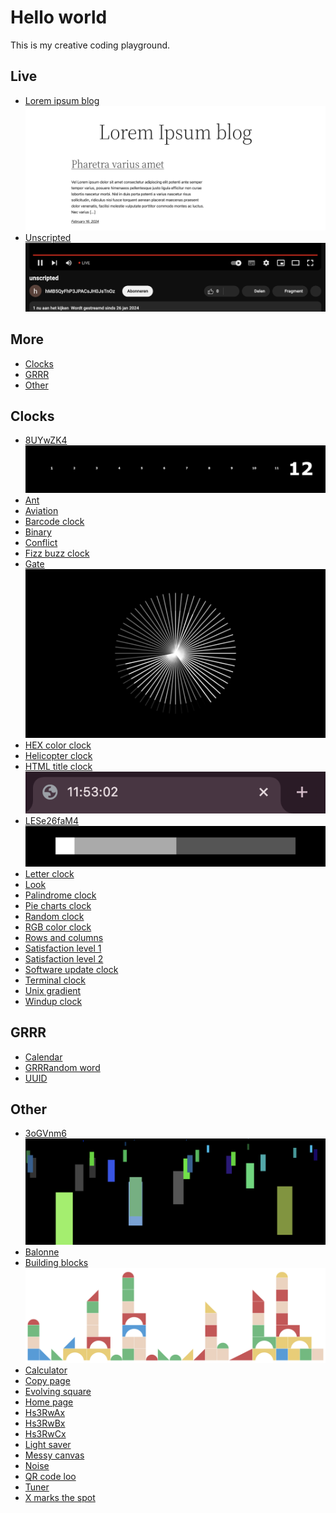 # Hello world

This is my creative coding playground.

## Live
- [Lorem ipsum blog](https://rickvanderwolk.cc/lorem-ipsum-blog/)
[![Lorem ipsum blog](assets/lorem-ipsum-blog.png)](https://rickvanderwolk.cc/lorem-ipsum-blog/)
- [Unscripted](https://www.youtube.com/watch?v=OctNFWsr9WQ)
[![Unscripted](assets/unscripted.png)](https://rickvanderwolk.cc/unscripted/)

## More

- [Clocks](#clocks)
- [GRRR](#grrr)
- [Other](#other)

## Clocks

- [8UYwZK4](https://rickvanderwolk.cc/8UYwZK4/)
  [![8UYwZK4](assets/8UYwZK4.png)](https://rickvanderwolk.cc/8UYwZK4/)
- [Ant](https://rickvanderwolk.cc/ant/)
- [Aviation](https://rickvanderwolk.cc/aviation/)
- [Barcode clock](https://rickvanderwolk.cc/barcode-clock/)
- [Binary](https://rickvanderwolk.cc/binary/)
- [Conflict](https://rickvanderwolk.cc/conflict/)
- [Fizz buzz clock](https://rickvanderwolk.cc/fizz-buzz-clock/)
- [Gate](https://rickvanderwolk.cc/gate/)
  [![Gate](assets/gate.png)](https://rickvanderwolk.cc/gate/)
- [HEX color clock](https://rickvanderwolk.cc/hex-color-clock/)
- [Helicopter clock](https://rickvanderwolk.cc/helicopter-clock/)
- [HTML title clock](https://rickvanderwolk.cc/html-title-clock/)
  [![HTML title clock](assets/html-title-clock.png)](https://rickvanderwolk.cc/html-title-clock/)
- [LESe26faM4](https://rickvanderwolk.cc/LESe26faM4/)
  [![LESe26faM4](assets/LESe26faM4.png)](https://rickvanderwolk.cc/LESe26faM4/)
- [Letter clock](https://rickvanderwolk.cc/letter-clock/)
- [Look](https://rickvanderwolk.cc/look/)
- [Palindrome clock](https://rickvanderwolk.cc/palindrome-clock/)
- [Pie charts clock](https://rickvanderwolk.cc/pie-charts-clock/)
- [Random clock](https://rickvanderwolk.cc/random-clock/)
- [RGB color clock](https://rickvanderwolk.cc/rgb-color-clock/)
- [Rows and columns](https://rickvanderwolk.cc/rows-and-columns-clock/)
- [Satisfaction level 1](https://rickvanderwolk.cc/satisfaction-level-1/)
- [Satisfaction level 2](https://rickvanderwolk.cc/satisfaction-level-2/)
- [Software update clock](https://softwareupdateclock.com/)
- [Terminal clock](https://rickvanderwolk.cc/terminal-clock/)
- [Unix gradient](https://unixgradient.org/)
- [Windup clock](https://rickvanderwolk.cc/wind-up-clock/)

## GRRR

- [Calendar](https://rickvanderwolk.cc/calendar/)
- [GRRRandom word](https://rickvanderwolk.cc/grrrandom-word/)
- [UUID](https://rickvanderwolk.cc/uuid/)

## Other

- [3oGVnm6](https://rickvanderwolk.cc/3oGVnm6/)
  [![3oGVnm6](assets/3oGVnm6.png)](https://rickvanderwolk.cc/3oGVnm6/)
- [Balonne](https://rickvanderwolk.cc/balonne/)
- [Building blocks](https://rickvanderwolk.cc/building-blocks/)
  [![Building blocks](assets/building-blocks.png)](https://rickvanderwolk.cc/building-blocks/)
- [Calculator](https://rickvanderwolk.cc/calculator/)
- [Copy page](https://rickvanderwolk.cc/copy-page/)
- [Evolving square](https://rickvanderwolk.cc/evolving-square/)
- [Home page](https://rickvanderwolk.cc/home-page/)
- [Hs3RwAx](https://rickvanderwolk.cc/Hs3RwAx/)
- [Hs3RwBx](https://rickvanderwolk.cc/Hs3RwBx/)
- [Hs3RwCx](https://rickvanderwolk.cc/Hs3RwCx/)
- [Light saver](https://rickvanderwolk.cc/light-saver/)
- [Messy canvas](https://rickvanderwolk.cc/messy-canvas/)
- [Noise](https://rickvanderwolk.cc/noise/)
- [QR code loo](https://rickvanderwolk.cc/qr-code-loop/)
- [Tuner](https://rickvanderwolk.cc/tuner/)
- [X marks the spot](https://rickvanderwolk.cc/x-marks-the-spot/)
